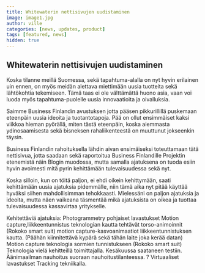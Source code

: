 ```yaml
---
title: Whitewaterin nettisivujen uudistaminen
image: image1.jpg
author: ville
categories: [news, updates, product]
tags: [featured, news]
hidden: true
---
```


## Whitewaterin nettisivujen uudistaminen

Koska tilanne meillä Suomessa, sekä tapahtuma-alalla on nyt hyvin erilainen uin ennen, on myös meidän alettava miettimään uusia tuotteita sekä lähtökohtia tekemiseen. Tämä taas ei ole välttämättä huono asia, vaan voi luoda myös tapahtuma-puolelle uusia innovaatioita ja oivalluksia.

Saimme Business Finlandin avustuksen jotta pääsen pikkurillillä puskemaan eteenpäin uusia ideoita ja tuotantotapoja. Pää on ollut ensimmäiset kaksi viikkoa hieman pyörällä, miten tästä eteenpäin, koska aiemmasta ydinosaamisesta sekä bisneksen rahaliikenteestä on muuttunut jokseenkin täysin.

Business Finlandin rahoituksella lähdin aivan ensimäiseksi toteuttamaan tätä nettisivua, jotta saadaan sekä raportoitua Business Finlandille Projektin etenemistä näin Blogin muodossa, mutta samalla ajatuksena on tuoda esiin hyvin avoimesti mitä pyrin kehittämään tulevaisuudessa sekä nyt.

Koska silloin, kun on töitä paljon, ei ehdi oikein kehittymään, saati kehittämään uusia ajatuksia pidemmälle, niin tämä aika nyt pitää käyttää hyväksi siihen mahdollisimman tehokkaasti. Mielessäni on paljon ajatuksia ja ideoita, mutta näen vaikeana täsmentää mikä ajatuksista on oikea ja tuottaa tulevaisuudessa kassavirtaa yritykselle.

Kehitettäviä ajatuksia:
Photogrammetry pohjaiset lavastukset
Motion capture,liikkeentunnistus teknologian kautta tehtävät torso-animoinnit (Rokoko smart suit)
motion capture-kasvoanimaatiot liikkeentunnistuksen kautta. (Päähän kiinnitettävä kypärä sekä tähän laite joka kerää datan)
Motion capture teknologia sormien tunnistukseen (Rokoko smart suit) Teknologia vielä kehitteillä toimittajalla. Kesäkuussa saataneen testiin.
Äänimaailman nauhoitus suoraan nauhoitustilanteessa. ?
Virtuaaliset lavastukset Tracking tekniikalla.
